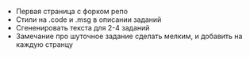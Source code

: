 - Первая страница с форком репо
- Стили на .code и .msg в описании заданий
- Сгененировать текста для 2-4 заданий
- Замечание про шуточное задание сделать мелким, и добавить на каждую странцу